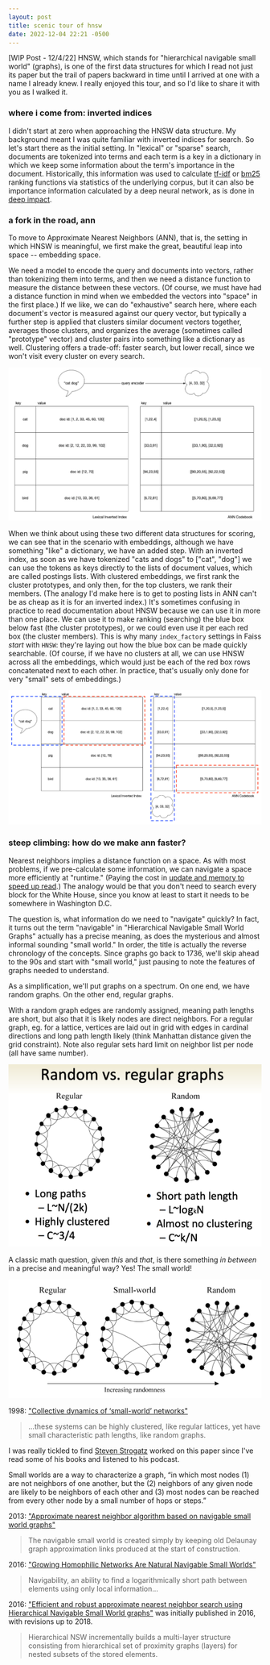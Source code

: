 ```yaml
---
layout: post
title: scenic tour of hnsw
date: 2022-12-04 22:21 -0500
---
```


[WIP Post - 12/4/22] HNSW, which stands for "hierarchical navigable small
world" (graphs), is one of the first data structures for which I read not
just its paper but the trail of papers backward in time until I arrived at
one with a name I already knew. I really enjoyed this tour, and so I'd
like to share it with you as I walked it.

### where i come from: inverted indices

I didn't start at zero when approaching the HNSW data structure. My
background meant I was quite familiar with inverted indices for search. So
let's start there as the initial setting. In "lexical" or "sparse" search,
documents are tokenized into terms and each term is a key in a dictionary
in which we keep some information about the term's importance in the
document. Historically, this information was used to calculate
[tf-idf](https://en.wikipedia.org/wiki/Tf%E2%80%93idf) or
[bm25](https://en.wikipedia.org/wiki/Okapi_BM25) ranking functions via
statistics of the underlying corpus, but it can also be importance
information calculated by a deep neural network, as is done in [deep
impact](https://arxiv.org/abs/2104.12016).

### a fork in the road, ann

To move to Approximate Nearest Neighbors (ANN), that is, the setting in
which HNSW is meaningful, we first make the great, beautiful leap into
space -- embedding space.

We need a model to encode the query and documents into vectors, rather
than tokenizing them into terms, and then we need a distance function to
measure the distance between these vectors. (Of course, we must have had
a distance function in mind when we embedded the vectors into "space" in
the first place.) If we like, we can do "exhaustive" search here, where
each document's vector is measured against our query vector, but typically
a further step is applied that clusters similar document vectors together,
averages those clusters, and organizes the average (sometimes called
"prototype" vector) and cluster pairs into something like a dictionary as
well. Clustering offers a trade-off: faster search, but lower recall,
since we won't visit every cluster on every search.

![](/images/lex-ann.png)

When we think about using these two different data structures for scoring,
we can see that in the scenario with embeddings, although we have
something "like" a dictionary, we have an added step. With an inverted
index, as soon as we have tokenized "cats and dogs" to ["cat", "dog"] we
can use the tokens as keys directly to the lists of document values, which
are called postings lists. With clustered embeddings, we first rank the
cluster prototypes, and only then, for the top clusters, we rank their
members. (The analogy I'd make here is to get to posting lists in ANN
can't be as cheap as it is for an inverted index.) It's sometimes
confusing in practice to read documentation about HNSW because we can use
it in more than one place. We can use it to make ranking (searching) the
blue box below fast (the cluster prototypes), or we could even use it per
each red box (the cluster members). This is why many `index_factory`
settings in Faiss _start_ with `HNSW`: they're laying out how the blue box
can be made quickly searchable. (Of course, if we have no clusters at all,
we can use HNSW across all the embeddings, which would just be each of the
red box rows concatenated next to each other. In practice, that's usually
only done for very "small" sets of embeddings.)

![](/images/lex-ann-2.png)


### steep climbing: how do we make ann faster?

Nearest neighbors implies a distance function on a space. As with most
problems, if we pre-calculate some information, we can navigate a space
more efficiently at "runtime." (Paying the cost in [update and memory to
speed up
read](https://stratos.seas.harvard.edu/files/stratos/files/rum.pdf).) The
analogy would be that you don't need to search every block for the White
House, since you know at least to start it needs to be somewhere in
Washington D.C.

The question is, what information do we need to "navigate" quickly? In
fact, it turns out the term "navigable" in "Hierarchical Navigable Small
World Graphs" actually has a precise meaning, as does the mysterious and
almost informal sounding "small world." In order, the title is actually
the reverse chronology of the concepts. Since graphs go back to 1736,
we'll skip ahead to the 90s and start with "small world," just pausing to
note the features of graphs needed to understand.

As a simplification, we'll put graphs on a spectrum. On one end, we have
random graphs. On the other end, regular graphs.

With a random graph edges are randomly assigned, meaning path lengths are
short, but also that it is likely nodes are direct neighbors. For
a regular graph, eg. for a lattice, vertices are laid out in grid with
edges in cardinal directions and long path length likely (think Manhattan
distance given the grid constraint). Note also regular sets hard limit on
neighbor list per node (all have same number).

![](/images/ann_graphs.png)

A classic math question, given _this_ and _that_, is there something _in
between_ in a precise and meaningful way? Yes! The small world!

![](/images/small_world.png)

1998: ["Collective dynamics of ‘small-world’
networks"](https://www.nature.com/articles/30918)

> ...these systems can be highly clustered, like regular lattices, yet
> have small characteristic path lengths, like random graphs.

I was really tickled to find [Steven
Strogatz](https://podcasts.apple.com/us/podcast/the-joy-of-x/id1495067186)
worked on this paper since I've read some of his books and listened to his
podcast.

Small worlds are a way to characterize a graph, “in which most nodes (1)
are not neighbors of one another, but the (2) neighbors of any given node
are likely to be neighbors of each other and (3) most nodes can be reached
from every other node by a small number of hops or steps.”

2013: ["Approximate nearest neighbor algorithm based on navigable small world
graphs"](https://publications.hse.ru/pubs/share/folder/x5p6h7thif/128296059.pdf)

> The navigable small world is created simply by keeping old Delaunay
> graph approximation links produced at the start of construction.

2016: ["Growing Homophilic Networks Are Natural Navigable Small
Worlds"](https://journals.plos.org/plosone/article?id=10.1371/journal.pone.0158162)

> Navigability, an ability to find a logarithmically short path between
> elements using only local information...

2016: ["Efficient and robust approximate nearest neighbor search using
Hierarchical Navigable Small World
graphs"](https://arxiv.org/abs/1603.09320) was initially published in
2016, with revisions up to 2018.

> Hierarchical NSW incrementally builds a multi-layer structure consisting
> from hierarchical set of proximity graphs (layers) for nested subsets of
> the stored elements.
